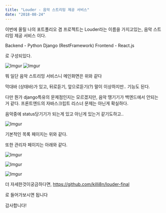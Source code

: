 ```yaml
---
title: "Louder - 음악 스트리밍 제공 서비스"
date: "2018-08-24"
---
```


이번에 올릴 나의 포트폴리오 겸 프로젝트는 Louder라는 이름을 가지고있는,
음악 스트리밍 제공 서비스 이다.

Backend - Python Django (RestFramework)
Frontend - React.js

로 구성되있다.

![Imgur](https://i.imgur.com/mBbkkxn.png)
![Imgur](https://i.imgur.com/XeIlB4E.png)

뭐 일단 음악 스트리밍 서비스니 메인화면은 위와 같다

막대바 (상태바)가 있고, 뒤로듣기, 앞으로듣기(?) 말이 이상하지만..
기능도 된다.

다만 뭔가 django특유의 문제점인지는 모르겠지만, 음악 땡기기가 백엔드에서 안되는거 같다. 프론트엔드의 자바스크립트 리스너 문제는 아닌게 확실하다.

음악중에 status당기기가 되는게 있고 아닌게 있는거 같기도하고..

![Imgur](https://i.imgur.com/RFTQHC8.png)

기본적인 목록 페이지는 위와 같다.

또한 관리자 페이지는 아래와 같다.

![Imgur](https://i.imgur.com/OUtqEUj.png)

![Imgur](https://i.imgur.com/bSti6xv.png)

![Imgur](https://i.imgur.com/5CP0Q1n.png)

더 자세한것이궁금하다면,
https://github.com/killi8n/louder-final

로 들어가보시면 됩니다

감사합니다!
